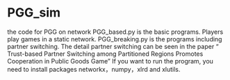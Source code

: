 # PGG_sim
the code for PGG on network
PGG_based.py is the basic programs. Players play games in a static network.
PGG_breaking.py is the programs including partner switching.
The detail partner switching can be seen in the paper “ Trust-based Partner Switching among Partitioned Regions Promotes Cooperation in Public Goods Game”
If you want to run the program, you need to install packages networkx，numpy，xlrd and xlutils.
